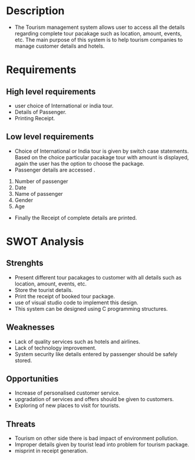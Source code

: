 # Description
* The Tourism management system allows user to access all the details regarding complete tour pacakage such as location, amount,    events, etc. The main purpose of this system is to help tourism companies to manage customer details and hotels.

# Requirements

## High level requirements
 * user choice of International or india tour.
 * Details of Passenger.
 * Printing Receipt.

 ## Low level requirements
 * Choice of International or India tour is given by switch case statements. Based on the choice particular pacakage tour with amount is displayed, again the user has the option to choose the package.
 * Passenger details are accessed .
 1) Number of passenger
 2) Date
 3) Name of passenger
 4) Gender
 5) Age
 * Finally the Receipt of complete details are printed.

 # SWOT Analysis
 ## Strenghts
 * Present different tour pacakages to customer with all details such as location, amount, events, etc.
 * Store the tourist details.
 * Print the receipt of booked tour package.
 * use of visual studio code to implement this design.
 * This system can be designed using C programming structures.

 ## Weaknesses
 * Lack of quality services such as hotels and airlines.
 * Lack of technology improvement.
 * System security like details entered by passenger should be safely stored.

 ## Opportunities
 * Increase of personalised customer service.
 * upgradation of services and offers should be given to customers.
 * Exploring of new places to visit for tourists.

 ## Threats
 * Tourism on other side there is bad impact of environment pollution.
 * Improper details given by tourist lead into problem for tourism package.
 * misprint in receipt generation.
